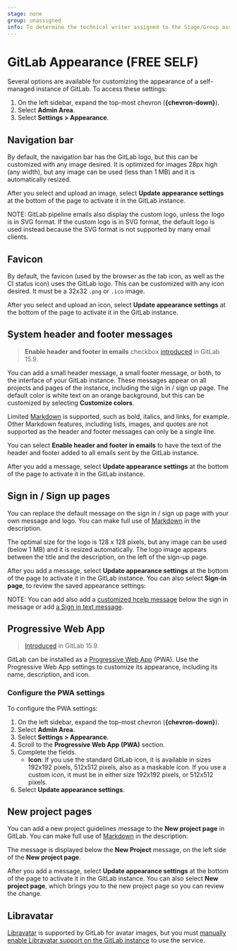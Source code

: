 ```yaml
---
stage: none
group: unassigned
info: To determine the technical writer assigned to the Stage/Group associated with this page, see https://about.gitlab.com/handbook/product/ux/technical-writing/#assignments
---
```


# GitLab Appearance **(FREE SELF)**

Several options are available for customizing the appearance of a self-managed instance
of GitLab. To access these settings:

1. On the left sidebar, expand the top-most chevron (**{chevron-down}**).
1. Select **Admin Area**.
1. Select **Settings > Appearance**.

## Navigation bar

By default, the navigation bar has the GitLab logo, but this can be customized with
any image desired. It is optimized for images 28px high (any width), but any image can be
used (less than 1 MB) and it is automatically resized.

After you select and upload an image, select **Update appearance settings** at the bottom
of the page to activate it in the GitLab instance.

NOTE:
GitLab pipeline emails also display the custom logo, unless the logo is in SVG format. If the
custom logo is in SVG format, the default logo is used instead because the SVG format is not
supported by many email clients.

## Favicon

By default, the favicon (used by the browser as the tab icon, as well as the CI status icon)
uses the GitLab logo. This can be customized with any icon desired. It must be a
32x32 `.png` or `.ico` image.

After you select and upload an icon, select **Update appearance settings** at the bottom
of the page to activate it in the GitLab instance.

## System header and footer messages

> **Enable header and footer in emails** checkbox [introduced](https://gitlab.com/gitlab-org/gitlab/-/issues/344819) in GitLab 15.9.

You can add a small header message, a small footer message, or both, to the interface
of your GitLab instance. These messages appear on all projects and pages of the
instance, including the sign in / sign up page. The default color is white text on
an orange background, but this can be customized by selecting **Customize colors**.

Limited [Markdown](../user/markdown.md) is supported, such as bold, italics, and links, for
example. Other Markdown features, including lists, images, and quotes are not supported
as the header and footer messages can only be a single line.

You can select **Enable header and footer in emails** to have the text of
the header and footer added to all emails sent by the GitLab instance.

After you add a message, select **Update appearance settings** at the bottom of the page
to activate it in the GitLab instance.

## Sign in / Sign up pages

You can replace the default message on the sign in / sign up page with your own message
and logo. You can make full use of [Markdown](../user/markdown.md) in the description.

The optimal size for the logo is 128 x 128 pixels, but any image can be used (below 1 MB)
and it is resized automatically. The logo image appears between the title and
the description, on the left of the sign-up page.

After you add a message, select **Update appearance settings** at the bottom of the page
to activate it in the GitLab instance. You can also select **Sign-in page**,
to review the saved appearance settings:

NOTE:
You can add also add a [customized hcelp message](../user/admin_area/settings/help_page.md) below the sign in message or add [a Sign in text message](settings/sign_in_restrictions.md#sign-in-information).

## Progressive Web App

> [Introduced](https://gitlab.com/gitlab-org/gitlab/-/issues/375708) in GitLab 15.9.

GitLab can be installed as a [Progressive Web App](https://developer.mozilla.org/en-US/docs/Web/Progressive_web_apps) (PWA).
Use the Progressive Web App settings to customize its appearance, including its name,
description, and icon.

### Configure the PWA settings

To configure the PWA settings:

1. On the left sidebar, expand the top-most chevron (**{chevron-down}**).
1. Select **Admin Area**.
1. Select **Settings > Appearance**.
1. Scroll to the **Progressive Web App (PWA)** section.
1. Complete the fields.
   - **Icon**: If you use the standard GitLab icon, it is available in sizes 192x192 pixels,
     512x512 pixels, also as a maskable icon. If you use a custom icon, it must be in either size
     192x192 pixels, or 512x512 pixels.
1. Select **Update appearance settings**.

## New project pages

You can add a new project guidelines message to the **New project page** in GitLab.
You can make full use of [Markdown](../user/markdown.md) in the description:

The message is displayed below the **New Project** message, on the left side
of the **New project page**.

After you add a message, select **Update appearance settings** at the bottom of the page
to activate it in the GitLab instance. You can also select **New project page**,
which brings you to the new project page so you can review the change.

## Libravatar

[Libravatar](https://www.libravatar.org) is supported by GitLab for avatar images, but you must
[manually enable Libravatar support on the GitLab instance](../administration/libravatar.md) to use the service.

<!-- ## Troubleshooting

Include any troubleshooting steps that you can foresee. If you know beforehand what issues
one might have when setting this up, or when something is changed, or on upgrading, it's
important to describe those, too. Think of things that may go wrong and include them here.
This is important to minimize requests for support, and to avoid doc comments with
questions that you know someone might ask.

Each scenario can be a third-level heading, for example `### Getting error message X`.
If you have none to add when creating a doc, leave this section in place
but commented out to help encourage others to add to it in the future. -->
